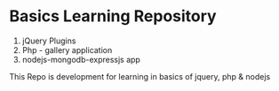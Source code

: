 Basics Learning Repository
==========================

1. jQuery Plugins
2. Php - gallery application
3. nodejs-mongodb-expressjs app

This Repo is development for learning in basics of jquery, php & nodejs

